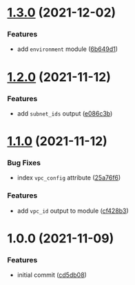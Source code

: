 # [1.3.0](https://github.com/mongodb-ansible-roles/terraform-aws-eks-readonly/compare/v1.2.0...v1.3.0) (2021-12-02)


### Features

* add `environment` module ([6b649d1](https://github.com/mongodb-ansible-roles/terraform-aws-eks-readonly/commit/6b649d1f2e5df3c873bab02fd1383c6734299507))

# [1.2.0](https://github.com/mongodb-ansible-roles/terraform-aws-eks-readonly/compare/v1.1.0...v1.2.0) (2021-11-12)


### Features

* add `subnet_ids` output ([e086c3b](https://github.com/mongodb-ansible-roles/terraform-aws-eks-readonly/commit/e086c3bf49670a2954d4118d10987e49fbb70d49))

# [1.1.0](https://github.com/mongodb-ansible-roles/terraform-aws-eks-readonly/compare/v1.0.0...v1.1.0) (2021-11-12)


### Bug Fixes

* index `vpc_config` attribute ([25a76f6](https://github.com/mongodb-ansible-roles/terraform-aws-eks-readonly/commit/25a76f61f9db8a84c01951b04fffaae60d6206ea))


### Features

* add `vpc_id` output to module ([cf428b3](https://github.com/mongodb-ansible-roles/terraform-aws-eks-readonly/commit/cf428b30440ce3ec6eead839fab3959a07f7cbd0))

# 1.0.0 (2021-11-09)


### Features

* initial commit ([cd5db08](https://github.com/mongodb-ansible-roles/terraform-aws-eks-readonly/commit/cd5db08d4b6839360c637a535baf53a584ea2532))
